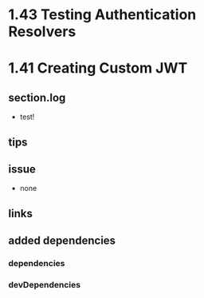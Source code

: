 # 1.43 Testing Authentication Resolvers

# 1.41 Creating Custom JWT

## section.log

- test!

## tips

## issue

- none

## links

## added dependencies

### dependencies

### devDependencies
